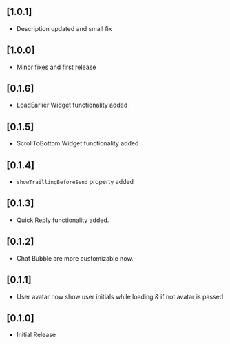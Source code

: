 ## [1.0.1]

- Description updated and small fix

## [1.0.0]

- Minor fixes and first release

## [0.1.6]

- LoadEarlier Widget functionality added

## [0.1.5]

- ScrollToBottom Widget functionality added

## [0.1.4]

- `showTraillingBeforeSend` property added

## [0.1.3]

- Quick Reply functionality added.

## [0.1.2]

- Chat Bubble are more customizable now.

## [0.1.1]

- User avatar now show user initials while loading & if not avatar is passed

## [0.1.0]

- Initial Release
